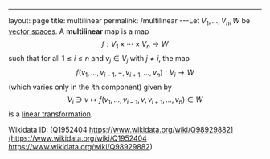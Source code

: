 ---
 layout: page
 title: multilinear
 permalink: /multilinear
---Let $V_1,\dots,V_n, W$ be [vector spaces](https://defsmath.github.io/DefsMath/definitions/vector_space). A **multilinear** map is a map $$f: V_1 \times\cdots\times V_n \to W$$ such that for all $1\leq i \leq n$ and $v_j \in V_j$ with $j \neq i$, the map $$f(v_1,\dots, v_{i-1}, -, v_{i+1}, \dots, v_n):V_i \to W$$ (which varies only in the $i$th component) given by $$V_i \ni v \mapsto f(v_1,\dots, v_{i-1}, v, v_{i+1}, \dots, v_n) \in W$$ is a [linear transformation](https://defsmath.github.io/DefsMath/linear_transformation).

Wikidata ID: [Q1952404
https://www.wikidata.org/wiki/Q98929882](https://www.wikidata.org/wiki/Q1952404
https://www.wikidata.org/wiki/Q98929882)